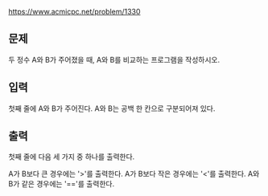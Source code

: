 https://www.acmicpc.net/problem/1330

## 문제
두 정수 A와 B가 주어졌을 때, A와 B를 비교하는 프로그램을 작성하시오.

## 입력
첫째 줄에 A와 B가 주어진다. A와 B는 공백 한 칸으로 구분되어져 있다.

## 출력
첫째 줄에 다음 세 가지 중 하나를 출력한다.

A가 B보다 큰 경우에는 '>'를 출력한다.
A가 B보다 작은 경우에는 '<'를 출력한다.
A와 B가 같은 경우에는 '=='를 출력한다.
